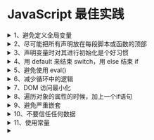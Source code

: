# JavaScript 最佳实践

<details>
  <summary>1、避免定义全局变量</summary>

  原因：会产生全局污染
</details>

<details>
  <summary>2、尽可能把所有声明放在每段脚本或函数的顶部</summary>

  原因：
  - 获得更整洁的代码
  - 提供了查找局部变量的好位置
  - 更容易避免不需要的全局变量
  - 减少不需要的重新声明的可能性
  - 
</details>

<details>
  <summary>3、声明变量时对其进行初始化是个好习惯</summary>

  原因：
  - 更整洁的代码
  - 在单独的位置来初始化变量
  - 避免未定义值
  - 变量初始化使我们能够了解预期用途和预期的数据类型
</details>

<details>
  <summary>4、用 default 来结束 switch，用 else 结束 if </summary>

  原因：代码最容易出BUG的地方就是异常情况没有穷举，或else没考虑到
</details>

<details>
  <summary>5、避免使用 eval() </summary>

    原因：eval() 函数用于将文本作为代码来允许。在几乎所有情况下，都没有必要使用它。因为允许任意代码运行，它同时也意味着安全问题
</details>

<details>
  <summary>6、减少循环中的逻辑</summary>

  原因：编程经常会用到循环。循环每迭代一次，循环中的每条语句，包括 for while 语句，都会被执行。
  能够放在循环之外的语句或赋值会使循环运行得更快。
</details>

<details>
  <summary>7、DOM 访问最小化</summary>

</details>

<details>
  <summary>8、遍历对象的属性的时候，加上一个if语句</summary>


</details>

<details>
  <summary>9、避免严重嵌套</summary>

</details>

<details>
  <summary>10、不要信任任何数据</summary>

</details>

<details>
  <summary>11、使用常量</summary>

</details>

<details>
  <summary></summary>

</details>
